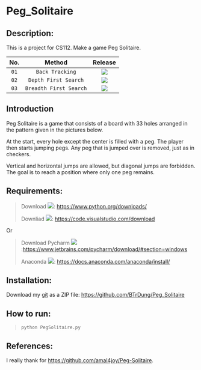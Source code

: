# Peg_Solitaire
## Description: 
This is a project for CS112. Make a game Peg Solitaire. 

|No.| Method | Release | 
|:--:|:--:|:--:|
| ```01``` | ```Back Tracking``` | ![](https://img.shields.io/badge/backtracking%20-complete-brightgreen) |
| ```02``` | ```Depth First Search``` |   ![](https://img.shields.io/badge/dfs%20-Uncomplete-red) |
| ```03``` | ```Breadth First Search``` | ![](https://img.shields.io/badge/bfs%20-Uncomplete-red) |
## Introduction
Peg Solitaire is a game that consists of a board with 33 holes arranged in the pattern given in the pictures below. 

At the start, every hole except the center is filled with a peg. The player then starts jumping pegs. Any peg that is jumped over is removed, just as in checkers. 

Vertical and horizontal jumps are allowed, but diagonal jumps are forbidden. The goal is to reach a position where only one peg remains.

## Requirements: 
> Download ![](https://img.shields.io/badge/python%20-3.9.4-brightgreen):  https://www.python.org/downloads/
> 
> Downliad ![](https://img.shields.io/badge/vscode%20-1.15.2-brightgreen): https://code.visualstudio.com/download

Or 
 
> Download Pycharm ![](https://img.shields.io/badge/pycharm%20-2021.1-brightgreen):https://www.jetbrains.com/pycharm/download/#section=windows
> 
> Anaconda ![](https://img.shields.io/badge/anaconda%20-2020.11-brightgreen): https://docs.anaconda.com/anaconda/install/

## Installation: 

Download my [git](https://github.com/BTrDung/Peg_Solitaire) as a ZIP file: https://github.com/BTrDung/Peg_Solitaire

## How to run:

> ```python PegSolitaire.py```

## References: 

I really thank for https://github.com/amal4joy/Peg-Solitaire.
